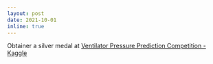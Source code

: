 ```yaml
---
layout: post
date: 2021-10-01
inline: true
---
```


Obtainer a silver medal at [Ventilator Pressure Prediction Competition - Kaggle](https://www.kaggle.com/c/ventilator-pressure-prediction) 
<!--
organized by Google Brain and Kaggle (Top 5%). See code and description of the solution [here](https://github.com/williamberrios/Google-Brain-Ventilator-Pressure)
-->